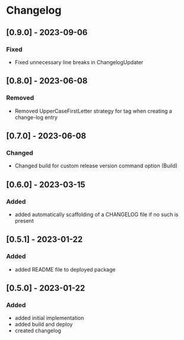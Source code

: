 # Changelog

## [0.9.0] - 2023-09-06

### Fixed

- Fixed unnecessary line breaks in ChangelogUpdater

## [0.8.0] - 2023-06-08

### Removed

- Removed UpperCaseFirstLetter strategy for tag when creating a change-log entry

## [0.7.0] - 2023-06-08

### Changed

- Changed build for custom release version command option (Build)

## [0.6.0] - 2023-03-15

### Added

- added automatically scaffolding of a CHANGELOG file if no such is present

## [0.5.1] - 2023-01-22

### Added

- added README file to deployed package

## [0.5.0] - 2023-01-22

### Added

- added initial implementation
- added build and deploy
- created changelog
